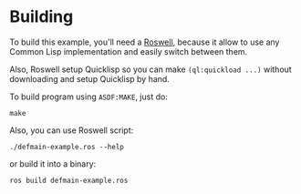 # Building

To build this example, you'll need a [Roswell](https://github.com/roswell/roswell),
because it allow to use any Common Lisp implementation and easily switch between them.

Also, Roswell setup Quicklisp so you can make `(ql:quickload ...)` without downloading
and setup Quicklisp by hand.

To build program using `ASDF:MAKE`, just do:

    make

Also, you can use Roswell script:

    ./defmain-example.ros --help

or build it into a binary:

    ros build defmain-example.ros
